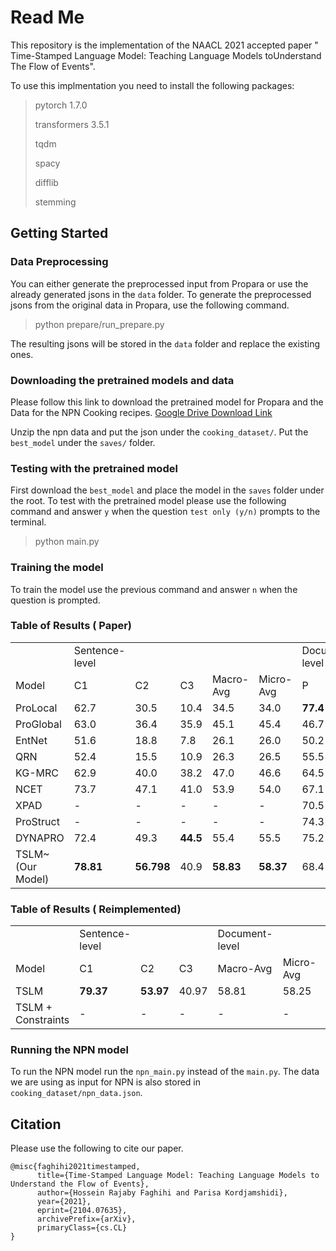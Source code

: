 # Read Me
This repository is the implementation of the NAACL 2021 accepted paper " Time-Stamped Language Model: Teaching Language Models toUnderstand The Flow of Events".

To use this implmentation you need to install the following packages:

> pytorch 1.7.0
> 
> transformers 3.5.1
> 
> tqdm
> 
> spacy
> 
> difflib
> 
> stemming

## Getting Started
### Data Preprocessing
You can either generate the preprocessed input from Propara or use the already generated jsons in the `data` folder.
To generate the preprocessed jsons from the original data in Propara, use the following command.

> python prepare/run_prepare.py

The resulting jsons will be stored in the `data` folder and replace the existing ones.

### Downloading the pretrained models and data
Please follow this link to download the pretrained model for Propara and the Data for the NPN Cooking recipes.
[Google Drive Download Link](https://drive.google.com/drive/folders/1gw0E2R81NgcCZwsahmAH--5rJp56sSVZ?usp=sharing)

Unzip the npn data and put the json under the `cooking_dataset/`.
Put the `best_model` under the `saves/` folder.
### Testing with the pretrained model
First download the `best_model` and place the model in the `saves` folder under the root.
To test with the pretrained model please use the following command and answer `y` when the question `test only (y/n)` prompts to the terminal.

> python main.py

### Training the model
To train the model use the previous command and answer `n` when the question is prompted.

### Table of Results ( Paper)
 
|                                        |                 |                  |                |                 |                 |                |                |                |
|----------------------------------------|-----------------|------------------|----------------|-----------------|-----------------|----------------|----------------|----------------|
|                                        | Sentence-level  |                  |                |                 |                 | Document-level |                |                |
| Model                                  | C1              | C2               | C3             | Macro-Avg       | Micro-Avg       | P              | R              | F1             |
| ProLocal | 62.7            | 30.5             | 10.4           | 34.5            | 34.0            | **77.4**    | 22.9           | 35.3           |
| ProGlobal  | 63.0            | 36.4             | 35.9           | 45.1            | 45.4            | 46.7           | 52.4           | 49.4           |
| EntNet    | 51.6            | 18.8             | 7.8            | 26.1            | 26.0            | 50.2           | 33.5           | 40.2           |
| QRN            | 52.4            | 15.5             | 10.9           | 26.3            | 26.5            | 55.5           | 31.3           | 40.0           |
| KG-MRC       | 62.9            | 40.0             | 38.2           | 47.0            | 46.6            | 64.5           | 50.7           | 56.8           |
| NCET        | 73.7            | 47.1             | 41.0           | 53.9            | 54.0            | 67.1           | 58.5           | 62.5           |
| XPAD      | \-              | \-               | \-             | \-              | \-              | 70.5           | 45.3           | 55.2           |
| ProStruct | \-              | \-               | \-             | \-              | \-              | 74.3           | 43.0           | 54.5           |
| DYNAPRO   | 72.4            | 49.3             | **44.5** | 55.4            | 55.5            | 75.2           | 58.0           | 65.5           |
| TSLM\~(Our Model)                      | **78.81** | **56.798** | 40.9           | **58.83** | **58.37** | 68.4 | **68.9** | **68.6** |


### Table of Results ( Reimplemented)
|                                        |                 |                  |                |               |                |                |                |                |
|----------------------------------------|----------------|-----------------|-----------------|----------------|----------------|----------------|----------------|----------------|
|                                        | Sentence-level  |              |                 | Document-level |                |                |
| Model                                  | C1              | C2               | C3     | Macro-Avg     | Micro-Avg     | P              | R              | F1             |
| TSLM  | **79.37** | **53.97** | 40.97       | 58.81        | 58.25           | 67.9 | 67.2 | 67.6 |
| TSLM + Constraints | - | - | -    | -  | -        | **68.3** | **68.8** | **68.5** |

### Running the NPN model
To run the NPN model run the `npn_main.py` instead of the `main.py`. 
The data we are using as input for NPN is also stored in `cooking_dataset/npn_data.json`.

## Citation
Please use the following to cite our paper.

```
@misc{faghihi2021timestamped,
      title={Time-Stamped Language Model: Teaching Language Models to Understand the Flow of Events}, 
      author={Hossein Rajaby Faghihi and Parisa Kordjamshidi},
      year={2021},
      eprint={2104.07635},
      archivePrefix={arXiv},
      primaryClass={cs.CL}
}
```
